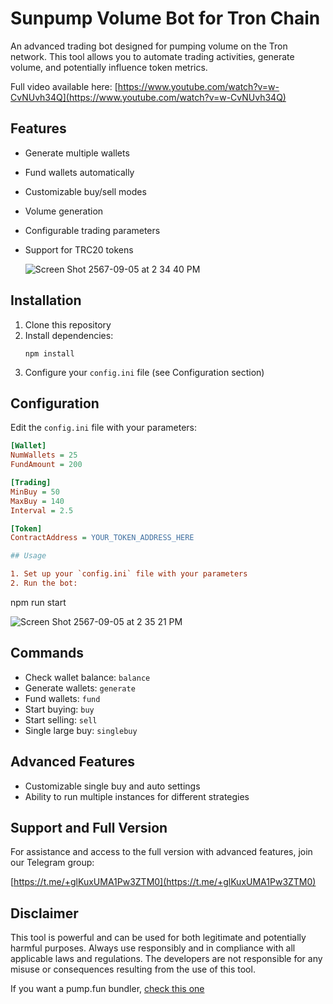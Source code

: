 # Sunpump Volume Bot for Tron Chain

An advanced trading bot designed for pumping volume on the Tron network. This tool allows you to automate trading activities, generate volume, and potentially influence token metrics.

Full video available here: [https://www.youtube.com/watch?v=w-CvNUvh34Q](https://www.youtube.com/watch?v=w-CvNUvh34Q)

## Features

- Generate multiple wallets
- Fund wallets automatically
- Customizable buy/sell modes
- Volume generation
- Configurable trading parameters
- Support for TRC20 tokens

  ![Screen Shot 2567-09-05 at 2 34 40 PM](https://github.com/user-attachments/assets/e811f408-9d00-4551-84c8-2b95cd38e302)


## Installation

1. Clone this repository
2. Install dependencies:
   ```
   npm install
   ```
3. Configure your `config.ini` file (see Configuration section)

## Configuration

Edit the `config.ini` file with your parameters:

```ini
[Wallet]
NumWallets = 25
FundAmount = 200

[Trading]
MinBuy = 50
MaxBuy = 140
Interval = 2.5

[Token]
ContractAddress = YOUR_TOKEN_ADDRESS_HERE

## Usage

1. Set up your `config.ini` file with your parameters
2. Run the bot:
   ```
   npm run start
 
 ![Screen Shot 2567-09-05 at 2 35 21 PM](https://github.com/user-attachments/assets/f8a1bdf9-f6d1-4876-8570-5dd98462c403)


## Commands

- Check wallet balance: `balance`
- Generate wallets: `generate`
- Fund wallets: `fund`
- Start buying: `buy`
- Start selling: `sell`
- Single large buy: `singlebuy`


## Advanced Features

- Customizable single buy and auto settings
- Ability to run multiple instances for different strategies

## Support and Full Version

For assistance and access to the full version with advanced features, join our Telegram group:

[https://t.me/+glKuxUMA1Pw3ZTM0](https://t.me/+glKuxUMA1Pw3ZTM0)

## Disclaimer

This tool is powerful and can be used for both legitimate and potentially harmful purposes. Always use responsibly and in compliance with all applicable laws and regulations. The developers are not responsible for any misuse or consequences resulting from the use of this tool.


If you want a pump.fun bundler, [check this one](https://github.com/antoinersx/pumpfun-bundler)
